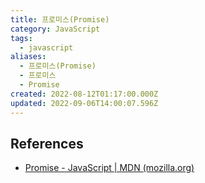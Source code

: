 ```yaml
---
title: 프로미스(Promise)
category: JavaScript
tags:
  - javascript
aliases:
  - 프로미스(Promise)
  - 프로미스
  - Promise
created: 2022-08-12T01:17:00.000Z
updated: 2022-09-06T14:00:07.596Z
---
```


<Metadata />

## References

- [Promise - JavaScript | MDN (mozilla.org)](https://developer.mozilla.org/en-US/docs/Web/JavaScript/Reference/Global_Objects/Promise)
